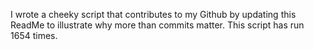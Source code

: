 I wrote a cheeky script that contributes to my Github by updating this ReadMe to illustrate why more than commits matter. This script has run 1654 times.